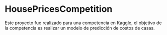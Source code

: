 # HousePricesCompetition
Este proyecto fue realizado para una competencia en Kaggle, el objetivo de la competencia es realizar un modelo de predicción de costos de casas.
